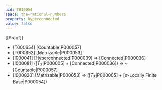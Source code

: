 ```yaml
---
uid: T016954
space: the-rational-numbers
property: hyperconnected
value: false
---
```

[[Proof]]

* [T000654] [Countable|P000057]
* [T000652] [Metrizable|P000053]
* [I000041] [Hyperconnected|P000039] => [Connected|P000036]
* [I000081] ([$T_3$|P000005] + [Connected|P000036]) => ~[Countable|P000057]
* [I000020] [Metrizable|P000053] => ([$T_3$|P000005] + [$\sigma$-Locally Finite Base|P000054])


